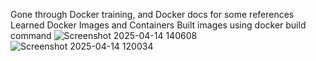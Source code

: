 Gone through Docker training, and Docker docs for some references
Learned Docker Images and Containers
Built images using docker build command
![Screenshot 2025-04-14 140608](https://github.com/user-attachments/assets/92936874-4513-489a-8c22-c749eeec50ba)
![Screenshot 2025-04-14 120034](https://github.com/user-attachments/assets/1ac9bae2-c150-4264-99d5-c51fc954a6ba)
